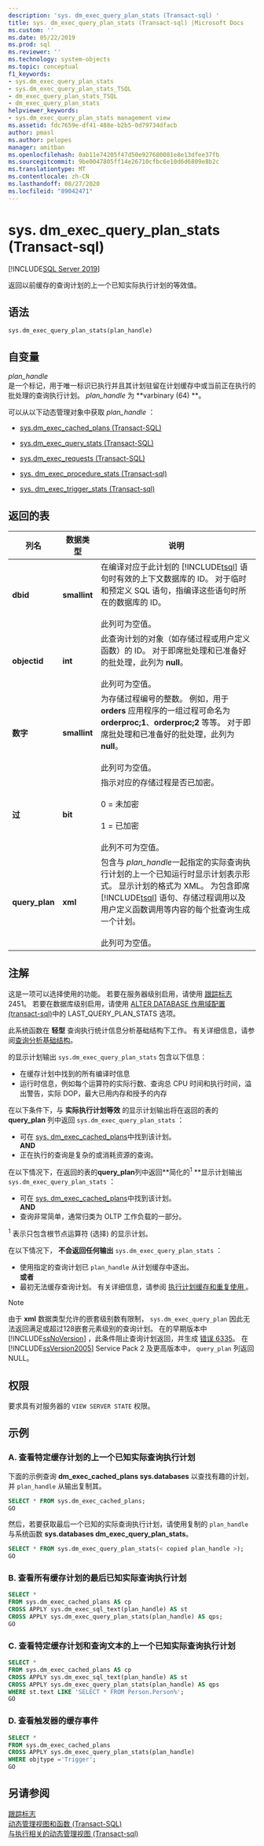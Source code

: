 ```yaml
---
description: 'sys. dm_exec_query_plan_stats (Transact-sql) '
title: sys. dm_exec_query_plan_stats (Transact-sql) |Microsoft Docs
ms.custom: ''
ms.date: 05/22/2019
ms.prod: sql
ms.reviewer: ''
ms.technology: system-objects
ms.topic: conceptual
f1_keywords:
- sys.dm_exec_query_plan_stats
- sys.dm_exec_query_plan_stats_TSQL
- dm_exec_query_plan_stats_TSQL
- dm_exec_query_plan_stats
helpviewer_keywords:
- sys.dm_exec_query_plan_stats management view
ms.assetid: fdc7659e-df41-488e-b2b5-0d79734dfacb
author: pmasl
ms.author: pelopes
manager: amitban
ms.openlocfilehash: 0ab11e74205f47d50e927680081e8e13dfee37fb
ms.sourcegitcommit: 9be0047805ff14e26710cfbc6e10d6d6809e8b2c
ms.translationtype: MT
ms.contentlocale: zh-CN
ms.lasthandoff: 08/27/2020
ms.locfileid: "89042471"
---
```

# <a name="sysdm_exec_query_plan_stats-transact-sql"></a>sys. dm_exec_query_plan_stats (Transact-sql) 
[!INCLUDE[SQL Server 2019](../../includes/tsql-appliesto-ssver15-asdb-xxxx-xxx.md)]

返回以前缓存的查询计划的上一个已知实际执行计划的等效值。

## <a name="syntax"></a>语法

```
sys.dm_exec_query_plan_stats(plan_handle)  
``` 

## <a name="arguments"></a>自变量 
*plan_handle*  
是一个标记，用于唯一标识已执行并且其计划驻留在计划缓存中或当前正在执行的批处理的查询执行计划。 *plan_handle* 为 **varbinary (64) **。   

可以从以下动态管理对象中获取 *plan_handle* ：  
  
-   [sys.dm_exec_cached_plans (Transact-SQL)](../../relational-databases/system-dynamic-management-views/sys-dm-exec-cached-plans-transact-sql.md)  
  
-   [sys.dm_exec_query_stats (Transact-SQL)](../../relational-databases/system-dynamic-management-views/sys-dm-exec-query-stats-transact-sql.md)  
  
-   [sys.dm_exec_requests (Transact-SQL)](../../relational-databases/system-dynamic-management-views/sys-dm-exec-requests-transact-sql.md)  

-   [sys. dm_exec_procedure_stats &#40;Transact-sql&#41;](../../relational-databases/system-dynamic-management-views/sys-dm-exec-procedure-stats-transact-sql.md)  

-   [sys. dm_exec_trigger_stats &#40;Transact-sql&#41;](../../relational-databases/system-dynamic-management-views/sys-dm-exec-trigger-stats-transact-sql.md)  

## <a name="table-returned"></a>返回的表

|列名|数据类型|说明|  
|-----------------|---------------|-----------------|
|**dbid**|**smallint**|在编译对应于此计划的 [!INCLUDE[tsql](../../includes/tsql-md.md)] 语句时有效的上下文数据库的 ID。 对于临时和预定义 SQL 语句，指编译这些语句时所在的数据库的 ID。<br /><br /> 此列可为空值。|  
|**objectid**|**int**|此查询计划的对象（如存储过程或用户定义函数）的 ID。 对于即席批处理和已准备好的批处理，此列为 **null**。<br /><br /> 此列可为空值。|  
|**数字**|**smallint**|为存储过程编号的整数。 例如，用于 **orders** 应用程序的一组过程可命名为 **orderproc;1**、**orderproc;2** 等等。 对于即席批处理和已准备好的批处理，此列为 **null**。<br /><br /> 此列可为空值。|  
|**过**|**bit**|指示对应的存储过程是否已加密。<br /><br /> 0 = 未加密<br /><br /> 1 = 已加密<br /><br /> 此列不可为空值。|  
|**query_plan**|**xml**|包含与 *plan_handle*一起指定的实际查询执行计划的上一个已知运行时显示计划表示形式。 显示计划的格式为 XML。 为包含即席 [!INCLUDE[tsql](../../includes/tsql-md.md)] 语句、存储过程调用以及用户定义函数调用等内容的每个批查询生成一个计划。<br /><br /> 此列可为空值。| 

## <a name="remarks"></a>注解
这是一项可以选择使用的功能。 若要在服务器级别启用，请使用 [跟踪标志](../../t-sql/database-console-commands/dbcc-traceon-trace-flags-transact-sql.md) 2451。 若要在数据库级别启用，请使用 [ALTER DATABASE 作用域配置 &#40;transact-sql&#41;](../../t-sql/statements/alter-database-scoped-configuration-transact-sql.md)中的 LAST_QUERY_PLAN_STATS 选项。

此系统函数在 **轻型** 查询执行统计信息分析基础结构下工作。 有关详细信息，请参阅[查询分析基础结构](../../relational-databases/performance/query-profiling-infrastructure.md)。  

的显示计划输出 `sys.dm_exec_query_plan_stats` 包含以下信息：
-  在缓存计划中找到的所有编译时信息
-  运行时信息，例如每个运算符的实际行数、查询总 CPU 时间和执行时间，溢出警告，实际 DOP，最大已用内存和授予的内存

在以下条件下，与 **实际执行计划等效** 的显示计划输出将在返回的表的 **query_plan** 列中返回 `sys.dm_exec_query_plan_stats` ：  

-   可在 [sys. dm_exec_cached_plans](../../relational-databases/system-dynamic-management-views/sys-dm-exec-cached-plans-transact-sql.md)中找到该计划。     
    **AND**    
-   正在执行的查询是复杂的或消耗资源的查询。

在以下情况下，在返回的表的**query_plan**列中返回**简化的<sup>1</sup> **显示计划输出 `sys.dm_exec_query_plan_stats` ：  

-   可在 [sys. dm_exec_cached_plans](../../relational-databases/system-dynamic-management-views/sys-dm-exec-cached-plans-transact-sql.md)中找到该计划。     
    **AND**    
-   查询非常简单，通常归类为 OLTP 工作负载的一部分。

<sup>1</sup> 表示只包含根节点运算符 (选择) 的显示计划。

在以下情况下， **不会返回任何输出** `sys.dm_exec_query_plan_stats` ：

-   使用指定的查询计划已 `plan_handle` 从计划缓存中逐出。     
    **或者**    
-   最初无法缓存查询计划。 有关详细信息，请参阅 [执行计划缓存和重复使用 ](../../relational-databases/query-processing-architecture-guide.md#execution-plan-caching-and-reuse)。
  
> [!NOTE] 
> 由于 **xml** 数据类型允许的嵌套级别数有限制， `sys.dm_exec_query_plan` 因此无法返回满足或超过128嵌套元素级别的查询计划。 在的早期版本中 [!INCLUDE[ssNoVersion](../../includes/ssnoversion-md.md)] ，此条件阻止查询计划返回，并生成 [错误 6335](../../relational-databases/errors-events/database-engine-events-and-errors.md#errors-6000-to-6999)。 在 [!INCLUDE[ssVersion2005](../../includes/ssversion2005-md.md)] Service Pack 2 及更高版本中， `query_plan` 列返回 NULL。  

## <a name="permissions"></a>权限  
 要求具有对服务器的 `VIEW SERVER STATE` 权限。  

## <a name="examples"></a>示例  
  
### <a name="a-looking-at-last-known-actual-query-execution-plan-for-a-specific-cached-plan"></a>A. 查看特定缓存计划的上一个已知实际查询执行计划  
 下面的示例查询 **dm_exec_cached_plans sys.databases** 以查找有趣的计划，并 `plan_handle` 从输出复制其。  
  
```sql  
SELECT * FROM sys.dm_exec_cached_plans;  
GO  
```  
  
然后，若要获取最后一个已知的实际查询执行计划，请使用复制的 `plan_handle` 与系统函数 **sys.databases dm_exec_query_plan_stats**。  
  
```sql  
SELECT * FROM sys.dm_exec_query_plan_stats(< copied plan_handle >);  
GO  
```   

### <a name="b-looking-at-last-known-actual-query-execution-plan-for-all-cached-plans"></a>B. 查看所有缓存计划的最后已知实际查询执行计划
  
```sql  
SELECT *   
FROM sys.dm_exec_cached_plans AS cp
CROSS APPLY sys.dm_exec_sql_text(plan_handle) AS st
CROSS APPLY sys.dm_exec_query_plan_stats(plan_handle) AS qps;  
GO  
```   

### <a name="c-looking-at-last-known-actual-query-execution-plan-for-a-specific-cached-plan-and-query-text"></a>C. 查看特定缓存计划和查询文本的上一个已知实际查询执行计划

```sql  
SELECT *   
FROM sys.dm_exec_cached_plans AS cp
CROSS APPLY sys.dm_exec_sql_text(plan_handle) AS st
CROSS APPLY sys.dm_exec_query_plan_stats(plan_handle) AS qps
WHERE st.text LIKE 'SELECT * FROM Person.Person%';  
GO  
```   

### <a name="d-look-at-cached-events-for-trigger"></a>D. 查看触发器的缓存事件

```sql
SELECT *
FROM sys.dm_exec_cached_plans
CROSS APPLY sys.dm_exec_query_plan_stats(plan_handle)
WHERE objtype ='Trigger';
GO
```

## <a name="see-also"></a>另请参阅
  [跟踪标志](../../t-sql/database-console-commands/dbcc-traceon-trace-flags-transact-sql.md)  
 [动态管理视图和函数 (Transact-SQL)](~/relational-databases/system-dynamic-management-views/system-dynamic-management-views.md)   
 [与执行相关的动态管理视图 &#40;Transact-sql&#41;](../../relational-databases/system-dynamic-management-views/execution-related-dynamic-management-views-and-functions-transact-sql.md)  

